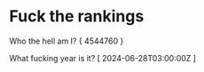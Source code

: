 # Fuck the rankings

Who the hell am I?
{ 4544760 }

What fucking year is it?
[ 2024-06-28T03:00:00Z ]
